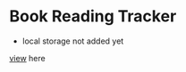 # Book Reading Tracker

- local storage not added yet


[view](https://slavidkent.github.io/library/) here